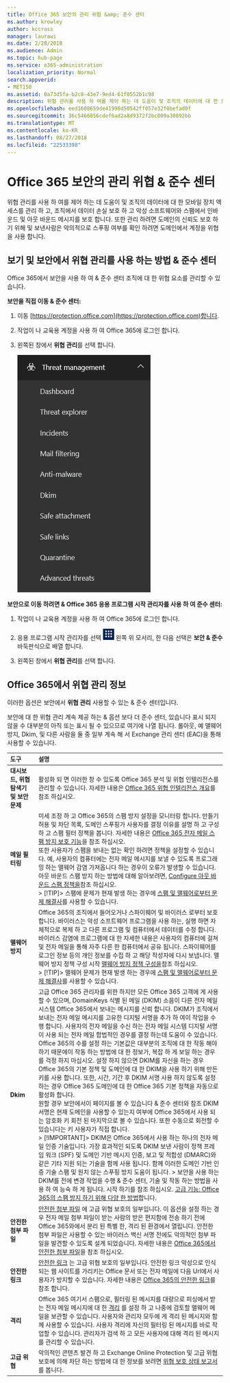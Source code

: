 ```yaml
---
title: Office 365 보안의 관리 위협 &amp; 준수 센터
ms.author: krowley
author: kccross
manager: laurawi
ms.date: 2/28/2018
ms.audience: Admin
ms.topic: hub-page
ms.service: o365-administration
localization_priority: Normal
search.appverid:
- MET150
ms.assetid: 0a73d5fa-b2c8-43e7-9ed4-61f0552b1c98
description: 위협 관리를 사용 하 여를 제어 하는 데 도움이 및 조직의 데이터에 대 한 모바일 장치 액세스를 관리 하 고, 조직에서 데이터 손실 보호 하 고 악성 소프트웨어와 스팸에서 인바운드 및 아웃 바운드 메시지를 보호 합니다. 또한 관리 하려면 도메인의 신뢰도 보호 하기 위해 및 보낸사람은 악의적으로 스푸핑 여부를 확인 하려면 도메인에서 계정을 위협을 사용 합니다.
ms.openlocfilehash: eed1608659de41998d50542ff057e32f0befad0f
ms.sourcegitcommit: 36c5466056cdef6ad2a8d9372f2bc009a30892bb
ms.translationtype: MT
ms.contentlocale: ko-KR
ms.lasthandoff: 08/27/2018
ms.locfileid: "22533398"
---
```

# <a name="threat-management-in-the-office-365-security-amp-compliance-center"></a>Office 365 보안의 관리 위협 &amp; 준수 센터

위협 관리를 사용 하 여를 제어 하는 데 도움이 및 조직의 데이터에 대 한 모바일 장치 액세스를 관리 하 고, 조직에서 데이터 손실 보호 하 고 악성 소프트웨어와 스팸에서 인바운드 및 아웃 바운드 메시지를 보호 합니다. 또한 관리 하려면 도메인의 신뢰도 보호 하기 위해 및 보낸사람은 악의적으로 스푸핑 여부를 확인 하려면 도메인에서 계정을 위협을 사용 합니다.
  
## <a name="how-to-view-and-use-threat-management-in-the-security-amp-compliance-center"></a>보기 및 보안에서 위협 관리를 사용 하는 방법 &amp; 준수 센터

Office 365에서 보안을 사용 하 여 &amp; 준수 센터 조직에 대 한 위협 요소를 관리할 수 있습니다.
  
 **보안을 직접 이동 &amp; 준수 센터:**
  
1. 이동 [https://protection.office.com](https://protection.office.com)합니다.
    
2. 작업이 나 교육용 계정을 사용 하 여 Office 365에 로그인 합니다.
    
3. 왼쪽된 창에서 **위협 관리**를 선택 합니다.
    
    ![Office 365 보안 &amp; 준수 센터 위협 관리 메뉴](media/dca29ff2-ad6d-4c27-becb-b5947268d55a.png)
  
 **보안으로 이동 하려면 &amp; Office 365 응용 프로그램 시작 관리자를 사용 하 여 준수 센터:**
  
1. 작업이 나 교육용 계정을 사용 하 여 Office 365에 로그인 합니다.
    
2. 응용 프로그램 시작 관리자를 선택 ![Office 365에 있는 응용 프로그램 시작 관리자 아이콘](media/7502f4ec-3c9a-435d-a7b4-b9cda85189a7.png) 왼쪽 위 모서리, 한 다음 선택은 **보안 &amp; 준수** 바둑판식으로 배열 합니다. 
    
3. 왼쪽된 창에서 **위협 관리**를 선택 합니다.
    
## <a name="about-threat-management-in-office-365"></a>Office 365에서 위협 관리 정보

이러한 옵션은 보안에서 **위협 관리** 사용할 수 있는 &amp; 준수 센터입니다. 
  
보안에 대 한 위협 관리 계속 제공 하는 &amp; 옵션 보다 더 준수 센터, 있습니다 표시 되지 않을 수 대부분의 아직 또는 표시 될 수 있으므로 여기에 나열 됩니다. 롤아웃, 예 맬웨어 방지, Dkim, 및 다른 사람을 둘 중 일부 계속 해 서 Exchange 관리 센터 (EAC)을 통해 사용할 수 있습니다.
  
|**도구**|**설명**|
|:-----|:-----|
|**대시보드, 위협 탐색기 및 보안 문제** <br/> |활성화 되 면 이러한 창 수 있도록 Office 365 분석 및 위협 인텔리전스를 관리할 수 있습니다. 자세한 내용은 [Office 365 위협 인텔리전스 개요](office-365-ti.md)를 참조 하십시오.<br/> |
|**메일 필터링** <br/> |미세 조정 하 고 Office 365의 스팸 방지 설정을 모니터링 합니다. 만들기 허용 및 차단 목록, 도메인 스푸핑가 사용자를 결정 이유를 설명 하 고 구성 하 고 스팸 필터 정책을 봅니다. 자세한 내용은 [Office 365 전자 메일 스팸 방지 보호 기능](anti-spam-protection.md)을 참조 하십시오.<br/> 또한 사용자가 스팸을 보내는 없는 확인 하려면 정책을 설정할 수 있습니다. 예, 사용자의 컴퓨터에는 전자 메일 메시지를 보낼 수 있도록 프로그래밍 하는 맬웨어 감염 가져옵니다 하는 경우이 오류가 발생할 수 있습니다. 아웃 바운드 스팸 방지 하는 방법에 대해 알아보려면, [Configure 아웃 바운드 스팸 정책을](https://technet.microsoft.com/library/jj200737%28v=exchg.150%29.aspx)참조 하십시오.<br/> > [!TIP]> 스팸에 문제가 현재 발생 하는 경우에 [스팸 및 맬웨어로부터 문제 해결사](https://configure.office.com/Scenario.aspx?sid=73)를 사용할 수 있습니다.           |
|**맬웨어 방지** <br/> |Office 365의 조직에서 들어오거나 스파이웨어 및 바이러스 로부터 보호 합니다. 바이러스는 악성 소프트웨어 프로그램을 사용 하는, 실행 하면 자체적으로 복제 하 고 다른 프로그램 및 컴퓨터에서 데이터를 수정 합니다. 바이러스 감염에 프로그램에 대 한 자세한 내용은 사용자의 컴퓨터에 걸쳐 및 전자 메일을 통해 자주 다른 한 컴퓨터에서 공유 됩니다. 스파이웨어를 로그인 정보 등의 개인 정보를 수집 하 고 해당 작성자에 다시 보냅니다. 맬웨어 방지 정책 구성 시작 [맬웨어 방지 정책 구성을](https://technet.microsoft.com/library/jj200745%28v=exchg.150%29.aspx)참조 하십시오.<br/> > [!TIP]> 맬웨어 문제가 현재 발생 하는 경우에 [스팸 및 맬웨어로부터 문제 해결사](https://configure.office.com/Scenario.aspx?sid=73)를 사용할 수 있습니다.           |
|**Dkim** <br/> |고급 Office 365 관리자를 위한 하지만 모든 Office 365 고객에 게 사용할 수 있으며, DomainKeys 식별 된 메일 (DKIM) 소음이 다른 전자 메일 시스템 Office 365에서 보내는 메시지를 신뢰 합니다. DKIM가 조직에서 보내는 전자 메일 메시지를 고유한 디지털 서명을 추가 하 여이 작업을 수행 합니다. 사용자의 전자 메일을 수신 하는 전자 메일 시스템 디지털 서명이 사용 되는 전자 메일 합법적인 경우를 결정 하는데 도움이 수 있습니다.<br/> Office 365의 수를 설정 하는 기본값은 대부분의 조직에 대 한 작동 해야 하기 때문에이 작동 하는 방법에 대 한 정보가, 복잡 하 게 보일 하는 경우를 걱정 하지 마십시오. 설정 하지 않으면 DKIM를 자신을 하는 경우 Office 365의 기본 정책 및 도메인에 대 한 DKIM을 사용 하기 위해 만든 키를 사용 합니다. 또한, 시간, 기간 후 DKIM 서명 사용 하지 않도록 설정 하는 경우 Office 365 도메인에 대 한 Office 365 기본 정책을 자동으로 활성화 합니다.<br/> 원할 경우 보안에서이 페이지를 볼 수 있습니다 &amp; 준수 센터와 참조 DKIM 서명은 현재 도메인을 사용할 수 있는지 여부에 Office 365에서 사용 되는 암호화 키 회전 된 마지막으로 볼 수 있습니다. 또한 수동으로 회전할 수 있습니다는 키 사용자가 직접 합니다.<br/> > [!IMPORTANT]> DKIM은 Office 365에서 사용 하는 하나의 전자 메일 인증 기술입니다. 가장 효과적인 되도록 DKIM 보낸 사람이 정책 프레임 워크 (SPF) 및 도메인 기반 메시지 인증, 보고 및 적합성 (DMARC)와 같은 기타 지원 되는 기술을 함께 사용 됩니다. 함께 이러한 도메인 기반 인증 기술 스팸 및 원치 않는 스푸핑 방지 도움이 됩니다. > 보안을 사용 하는 DKIM를 전에 변경 작업을 수행 &amp; 준수 센터, 기술 및 작동 하는 방법을 사용 하 여 능숙 하 게 됩니다. 시작 하기를 참조 하십시오. [고급 기능: Office 365의 스팸 방지 하기 위해 다양 한 방법](anti-spam-protection.md#BeyondBasics)합니다.           |
|**안전한 첨부 파일** <br/> |[안전한 첨부 파일](atp-safe-attachments.md) 에 고급 위협 보호의 일부입니다. 이 옵션을 설정 하는 경우 전자 메일 첨부 파일이 받는 사람의 받은 편지함에 전송 하기 전에 Office 365와에서 분리 된 특별 한, 격리 된 환경에서 열립니다. 안전한 첨부 파일은 사용할 수 있는 바이러스 백신 서명 전에도 악의적인 첨부 파일을 발견할 수 있도록 설계 되었습니다. 자세한 내용은 [Office 365에서 안전한 첨부 파일](atp-safe-attachments.md)을 참조 하십시오.<br/> |
|**안전한 링크** <br/> |[안전한 링크](atp-safe-links.md) 는 고급 위협 보호의 일부입니다. 안전한 링크 악성으로 인식 되는 웹 사이트를 가리키는 Office 문서 또는 전자 메일에 다음 Url에서 사용자가 방지할 수 있습니다. 자세한 내용은 [Office 365의 안전한 링크](atp-safe-links.md)를 참조 합니다.<br/> |
|**격리** <br/> |Office 365 여기서 스팸으로, 필터링 된 메시지를 대량으로 피싱에서 받는 전자 메일 메시지에 대 한 [격리](http://go.microsoft.com/fwlink/p/?LinkID=809005) 를 설정 하 고 나중에 검토할 맬웨어 메일을 보관할 수 있습니다. 사용자와 관리자 모두에 게 격리 된 메시지와 함께 사용할 수 있습니다. 사용자 격리에 자신의 필터링 된 메시지를 바로 작업할 수 있습니다. 관리자가 검색 하 고 모든 사용자에 대해 격리 된 메시지를 관리할 수 있습니다.<br/> |
|**고급 위협** <br/> |악의적인 콘텐츠 발견 하 고 Exchange Online Protection 및 고급 위협 보호에 의해 차단 하는 방법에 대 한 정보를 보려면 [위협 보호 상태 보고서](https://support.office.com/article/View-the-reports-for-Advanced-Threat-Protection-E47E838C-D99E-4C0B-B9AA-E66C4FAE902F#advancedthreats) 를 봅니다.  <br/> |
   

